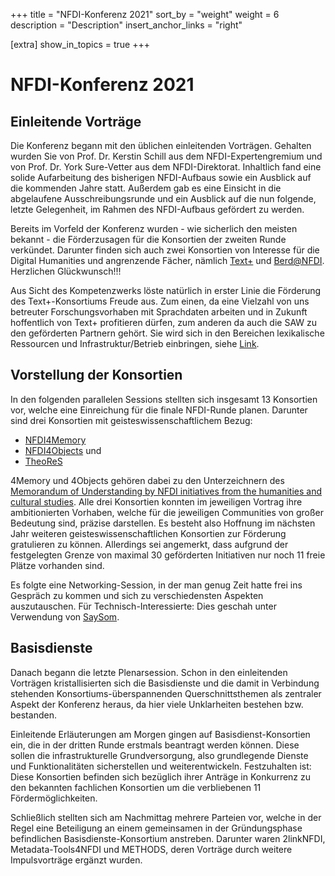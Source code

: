 
+++
title = "NFDI-Konferenz 2021"
sort_by = "weight"
weight = 6
description = "Description"
insert_anchor_links = "right"

[extra]
show_in_topics = true
+++

# NFDI-Konferenz 2021

## Einleitende Vorträge

Die Konferenz begann mit den üblichen einleitenden Vorträgen. Gehalten wurden Sie von Prof. Dr. Kerstin Schill aus dem NFDI-Expertengremium und von Prof. Dr. York Sure-Vetter aus dem NFDI-Direktorat. Inhaltlich fand eine solide Aufarbeitung des bisherigen NFDI-Aufbaus sowie ein Ausblick auf die kommenden Jahre statt. Außerdem gab es eine Einsicht in die abgelaufene Ausschreibungsrunde und ein Ausblick auf die nun folgende, letzte Gelegenheit, im Rahmen des NFDI-Aufbaus gefördert zu werden.

Bereits im Vorfeld der Konferenz wurden - wie sicherlich den meisten bekannt - die Förderzusagen für die Konsortien der zweiten Runde verkündet. Darunter finden sich auch zwei Konsortien von Interesse für die Digital Humanities und angrenzende Fächer, nämlich [Text+](https://www.text-plus.org/) und [Berd@NFDI](https://www.berd-nfdi.de). Herzlichen Glückwunsch!!!

Aus Sicht des Kompetenzwerks löste natürlich in erster Linie die Förderung des Text+-Konsortiums Freude aus. Zum einen, da eine Vielzahl von uns betreuter Forschungsvorhaben mit Sprachdaten arbeiten und in Zukunft hoffentlich von Text+ profitieren dürfen, zum anderen da auch die SAW zu den geförderten Partnern gehört. Sie wird sich in den Bereichen lexikalische Ressourcen und Infrastruktur/Betrieb einbringen, siehe [Link](https://www.text-plus.org/forschungsdaten/daten-und-kompetenzzentren/).

## Vorstellung der Konsortien

In den folgenden parallelen Sessions stellten sich insgesamt 13 Konsortien vor, welche eine Einreichung für die finale NFDI-Runde planen. Darunter sind drei Konsortien mit geisteswissenschaftlichem Bezug:
* [NFDI4Memory](https://4memory.de/)
* [NFDI4Objects](https://www.nfdi4objects.net/) und
* [TheoReS](https://www.theores.de/)

4Memory und 4Objects gehören dabei zu den Unterzeichnern des [Memorandum of Understanding by NFDI initiatives from the humanities and cultural studies](https://zenodo.org/record/3265763).
Alle drei Konsortien konnten im jeweiligen Vortrag ihre ambitionierten Vorhaben, welche für die jeweiligen Communities von großer Bedeutung sind, präzise darstellen. Es besteht also Hoffnung im nächsten Jahr weiteren geisteswissenschaftlichen Konsortien zur Förderung gratulieren zu können.
Allerdings sei angemerkt, dass aufgrund der festgelegten Grenze von maximal 30 geförderten Initiativen nur noch 11 freie Plätze vorhanden sind.

Es folgte eine Networking-Session, in der man genug Zeit hatte frei ins Gespräch zu kommen und sich zu verschiedensten Aspekten auszutauschen. Für Technisch-Interessierte: Dies geschah unter Verwendung von [SaySom](https://saysom.app/).

## Basisdienste

Danach begann die letzte Plenarsession. Schon in den einleitenden Vorträgen kristallisierten sich die Basisdienste und die damit in Verbindung stehenden Konsortiums-überspannenden Querschnittsthemen als zentraler Aspekt der Konferenz heraus, da hier viele Unklarheiten bestehen bzw. bestanden.

Einleitende Erläuterungen am Morgen gingen auf Basisdienst-Konsortien ein, die in der dritten Runde erstmals beantragt werden können. Diese sollen die infrastrukturelle Grundversorgung, also grundlegende Dienste und Funktionalitäten sicherstellen und weiterentwickeln. Festzuhalten ist: Diese Konsortien befinden sich bezüglich ihrer Anträge in Konkurrenz zu den bekannten fachlichen Konsortien um die verbliebenen 11 Fördermöglichkeiten.

Schließlich stellten sich am Nachmittag mehrere Parteien vor, welche in der Regel eine Beteiligung an einem gemeinsamen in der Gründungsphase befindlichen Basisdienste-Konsortium anstreben. Darunter waren 2linkNFDI, Metadata-Tools4NFDI und METHODS, deren Vorträge durch weitere Impulsvorträge ergänzt wurden.
